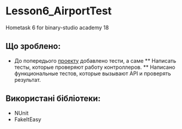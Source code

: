 # Lesson6_AirportTest
Hometask 6 for binary-studio academy 18 

## Що зроблено:
* До попередього [проекту](https://github.com/VoBilyk/Lesson5_EntityFramework) добавлено тести, а саме
** Написать тесты, которые проверяют работу контроллеров.
** Написано функциональные тестов, которые вызывают API и проверять результат.

## Використані бібліотеки:
* NUnit
* FakeItEasy
